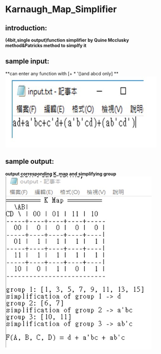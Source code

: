 # Karnaugh_Map_Simplifier

## introduction:
**(4bit,single output)function simplifier**
**by Quine Mcclusky method&Patricks method to simplfy it**

## sample input:
**can enter any function with [+ * '()and abcd only] **
![](/S__548939.jpg)
## sample output:
**output corresponding K_map and simplifying group**
![](/S__548937.jpg)
